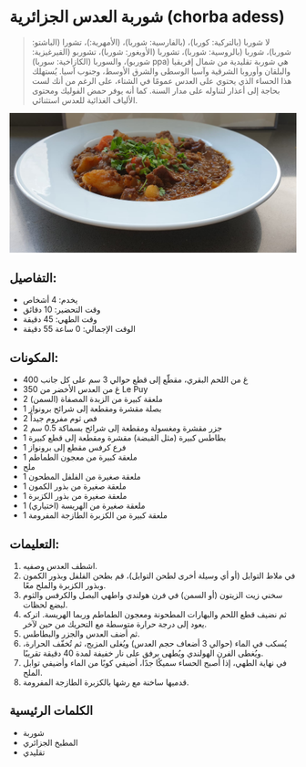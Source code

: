 # شوربة العدس الجزائرية (chorba adess)

> لا شوربا (بالتركية: كوربا)، (بالفارسية: شوربا)، (الأمهرية:)، تشورا (الباشتو: شوربا)، شوربا (بالروسية: شوربا)، تشوربا (الأويغور: شوربا)، تشوربو (القيرغيزية: شوربو)، والسوربا (الكازاخية: سوربا) ppa) هي شوربة تقليدية من شمال إفريقيا والبلقان وأوروبا الشرقية وآسيا الوسطى والشرق الأوسط، وجنوب آسيا. يُستهلك هذا الحساء الذي يحتوي على العدس عمومًا في الشتاء، على الرغم من أنك لست بحاجة إلى أعذار لتناوله على مدار السنة. كما أنه يوفر حمض الفوليك ومحتوى الألياف الغذائية للعدس استثنائي.

![حساء العدس الجزائري](https://github.com/anamorph/recettes/blob/main/photos/fr-soupe-aux-lentilles-algerienne-01.jpg?raw=true)

## التفاصيل:
* يخدم: 4 أشخاص
* وقت التحضير: 10 دقائق
* وقت الطهي: 45 دقيقة
* الوقت الإجمالي: 0 ساعة 55 دقيقة

## المكونات:
* 400 غ من اللحم البقري، مقطّع إلى قطع حوالي 3 سم على كل جانب
* 350 غ من العدس الأخضر من Le Puy
* 2 ملعقة كبيرة من الزبدة المصفاة (السمن)
* 1 بصلة مقشرة ومقطعة إلى شرائح برونواز
* 2 فص ثوم مفروم جيداً
* 2 جزر مقشرة ومغسولة ومقطعة إلى شرائح بسماكة 0.5 سم
* 1 بطاطس كبيرة (مثل القبضة) مقشرة ومقطعة إلى قطع كبيرة
* 1 فرع كرفس مقطع إلى برونواز
* 1 ملعقة كبيرة من معجون الطماطم
* ملح
* 1 ملعقة صغيرة من الفلفل المطحون
* 1 ملعقة صغيرة من بذور الكمون
* 1 ملعقة صغيرة من بذور الكزبرة
* 1 ملعقة صغيرة من الهريسة (اختياري)
* 1 ملعقة كبيرة من الكزبرة الطازجة المفرومة

## التعليمات:
1. اشطف العدس وصفيه.
1. في ملاط التوابل (أو أي وسيلة أخرى لطحن التوابل)، قم بطحن الفلفل وبذور الكمون وبذور الكزبرة والملح معًا.
1. سخني زيت الزيتون (أو السمن) في فرن هولندي واطهي البصل والكرفس والثوم لبضع لحظات.
1. ثم نضيف قطع اللحم والبهارات المطحونة ومعجون الطماطم وربما الهريسة. اتركه يعود إلى درجة حرارة متوسطة مع التحريك من حين لآخر.
1. ثم أضف العدس والجزر والبطاطس.
1. يُسكب في الماء (حوالي 3 أضعاف حجم العدس) ويُغلى المزيج، ثم تُخفّف الحرارة، ويُغطى الفرن الهولندي ويُطهى برفق على نار خفيفة لمدة 40 دقيقة تقريبًا.
1. في نهاية الطهي، إذا أصبح الحساء سميكًا جدًا، أضيفي كوبًا من الماء وأضيفي توابل الملح.
1. قدميها ساخنة مع رشها بالكزبرة الطازجة المفرومة.

## الكلمات الرئيسية
* شوربة
* المطبخ الجزائري
* تقليدي